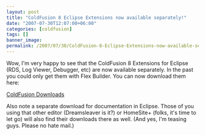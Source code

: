 ```yaml
---
layout: post
title: "ColdFusion 8 Eclipse Extensions now available separately!"
date: "2007-07-30T12:07:00+06:00"
categories: [coldfusion]
tags: []
banner_image: 
permalink: /2007/07/30/ColdFusion-8-Eclipse-Extensions-now-available-separately
---
```


Wow, I'm very happy to see that the ColdFusion 8 Extensions for Eclipse (RDS, Log Viewer, Debugger, etc) are now available separately. In the past you could only get them with Flex Builder. You can now download them here:

<a href="http://www.adobe.com/support/coldfusion/downloads.html">ColdFusion Downloads</a>

Also note a separate download for documentation in Eclipse. Those of you using that other editor (Dreamsleaver is it?) or HomeSite+ (folks, it's time to let go) will also find their downloads there as well. (And yes, I'm teasing guys. Please no  hate mail.)